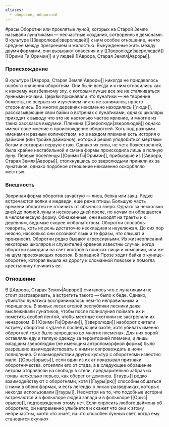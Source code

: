 ```yaml
---
aliases:
  - оборотни, оборотней
---
```

#расы 
Оборотни или проклятые луной, которых на Старой Земле называли лунатиками — несчастные создания, сотворенные демонами. В культуре [[Зверолюди|зверолюдей]] к ним особое отношение, нечто среднее между презрением и жалостью. Вынужденные жить между двумя формами, они вызывают опасения и у [[Зверолюди|зверолюдей]] [[Орими Ги|Оримии]] и у людей [[Аврора, Старая Земля|Авроры]]. 

### Происхождение
В культуре [[Аврора, Старая Земля|Авроры]] никогда не придавалось особого значения оборотням. Они были всегда и к ним относились как к некоему неизбежному злу, с которым лучше все же не сталкиваться лунными ночами. Церкви признавали что лунатики — не творение божеств, но всерьез их изучением никто не занимался, просто сторонились. Во многих деревнях неизменно находились [[люди]], рассказывающие свои байки о встречах с лунатиками, однако школяры приходят к выводу что это не настолько частое явление, и многие из таких рассказов выдумки. 
Племена [[Зверолюди|зверолюдей]] однако имеют свое мнение о происхождение оборотней. Хоть под разными именами и разным количеством, но в каждом племени есть история о даймоне (или тройке даймонов), который решил уподобиться мертвым богам и сотворил первую стаю. Однако их сила, не чета божественной, была крайне нестабильной и смена формы происходила лишь в полную луну. 
Первые поселенцы [[Орими Ги|Оримии]], прибывшие из [[Аврора, Старая Земля|Авроры]], столкнувшись со зверолюдьми приняли их за лунатиков, однако подобное отношение неизменно оскорбляло местных. 

### Внешность
Звериная форма оборотня зачастую — лиса, белка или заяц. Редко встречаются волки и медведи, ещё реже птицы. Большую часть времени оборотня не отличить от обычного зверя. Однако за несколько дней до полной луны и несколько дней после, по ночам он обращается в человеческую форму. Обнаженные, они выходят на тракты и к деревням, ведомые скорее любопытством. Оборотни способны говорить, хоть их речь достаточно нескладная и неуклюжая. До сих пор неясно, насколько они осознают язык и те фразы, что слышат и произносят. Оборотни редко бывают агрессивными. Из жизнеописаний некоторых школяров и служителей орденов известны случаи, когда оборотни выходили на свет костров в поисках пищи и компании, или же на шум проезжающих повозок. В западной Прозе ходит байка о кунице-оборотне, которая вышла на дорогу к сломанной повозке и помогла крестьянину починить ее. 

### Отношение
В [[Аврора, Старая Земля|Авроре]] считалось что с лунатиками не стоит разговаривать, а встретить такого — было к беде. Однако, убийство лунатика воспринималось чем-то неправильным и порицалось. В живых лесах второй республики лесники даже выслеживали лунатиков, чтобы после полнолуния поймать их и пометить особой лентой, чтобы местные охотники не застрелили их ненароком. 
В [[Орими Ги|Оримии]], [[зверолюди]] наоборот считали встречу оборотня к удаче в последующей охоте, хотя убивать именно оборотней тоже было запрещено во многих племенах. Для них порой оставляли еду и теплую одежду за территорией племени, и лишь младшим зверолюдям (не имеющим антропоморфной формы) было разрешено взаимодействовать с ними и сопровождать в ночи полнолуния. 
О взаимодействии других культур с оборотнями известно мало. [[Орыс|орысы]], если один из их ат показывал признаки оборотничества, отселяли его от стада, а в следующее обращение ветром отправляли на свободу в степи, предварительно забрав из гривы несколько перьев, как оберег от демонов. 
[[гауры]] редко взаимодействуют с оборотнями, хотя [[Гауры|рю]] способны общаться с ними в обеих формах, и есть легенды о лисах-разведчиках, которых некогда использовали [[гауры]]. Несмотря на то, что подобные истории встречаются и в фольклоре людей запада и в фольклоре [[Орыс|орысов]], подтверждения этому нет. 
Если спросить любого даймона об оборотнях, он непременно улыбнется и скажет что они к этому непричастны, «хотя кто знает, на что способен лунный свет, когда ему становится скучно»